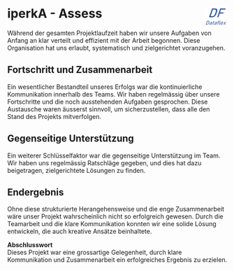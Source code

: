 # iperkA - Assess  <img src="https://github.com/ironflipper/DataFlex/blob/main/Dokumentationen/iperka/Images/LOGO.png" alt="DataFlex Logo" align="right" width="50"/> 

Während der gesamten Projektlaufzeit haben wir unsere Aufgaben von Anfang an klar verteilt und effizient mit der Arbeit begonnen. Diese Organisation hat uns erlaubt, systematisch und zielgerichtet voranzugehen.

## Fortschritt und Zusammenarbeit

Ein wesentlicher Bestandteil unseres Erfolgs war die kontinuierliche Kommunikation innerhalb des Teams. Wir haben regelmässig über unsere Fortschritte und die noch ausstehenden Aufgaben gesprochen. Diese Austausche waren äusserst sinnvoll, um sicherzustellen, dass alle den Stand des Projekts mitverfolgen.

## Gegenseitige Unterstützung

Ein weiterer Schlüsselfaktor war die gegenseitige Unterstützung im Team. Wir haben uns regelmässig Ratschläge gegeben, und dies hat dazu beigetragen, zielgerichtete Lösungen zu finden.

## Endergebnis

Ohne diese strukturierte Herangehensweise und die enge Zusammenarbeit wäre unser Projekt wahrscheinlich nicht so erfolgreich gewesen. Durch die Teamarbeit und die klare Kommunikation konnten wir eine solide Lösung entwickeln, die auch kreative Ansätze beinhaltete.

**Abschlusswort**  
Dieses Projekt war eine grossartige Gelegenheit, durch klare Kommunikation und Zusammenarbeit ein erfolgreiches Ergebnis zu erzielen.
